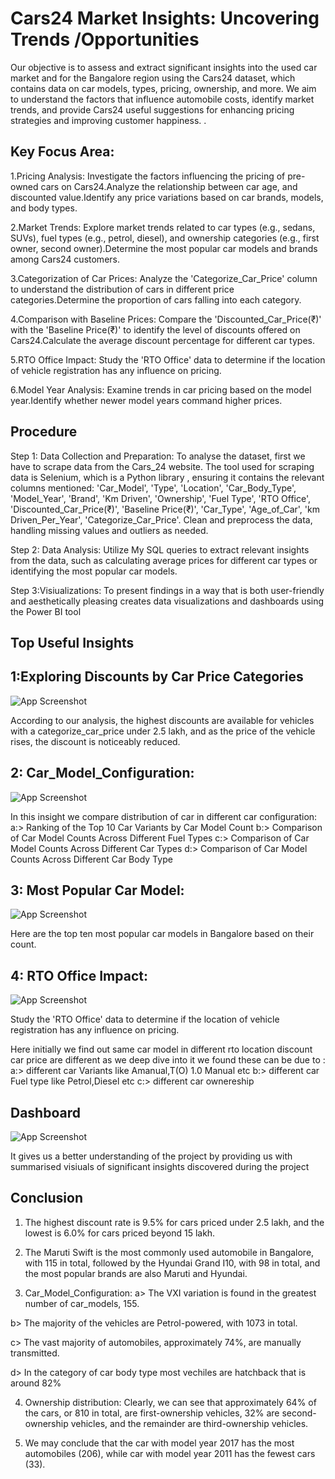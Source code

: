 
# Cars24 Market Insights: Uncovering Trends /Opportunities
Our objective is to assess and extract significant insights into the used car market and for the Bangalore region using the Cars24 dataset, which contains data on car models, types, pricing, ownership, and more. We aim to understand the factors that influence automobile costs, identify market trends, and provide Cars24 useful suggestions for enhancing pricing strategies and improving customer happiness.
.

 ## Key Focus Area:
1.Pricing Analysis: Investigate the factors influencing the pricing of pre-owned cars on Cars24.Analyze the relationship between car age,  and discounted value.Identify any price variations based on car brands, models, and body types.


2.Market Trends: Explore market trends related to car types (e.g., sedans, SUVs), fuel types (e.g., petrol, diesel), and ownership categories (e.g., first owner, second owner).Determine the most popular car models and brands among Cars24 customers.

3.Categorization of Car Prices: Analyze the 'Categorize_Car_Price' column to understand the distribution of cars in different price categories.Determine the proportion of cars falling into each category.

4.Comparison with Baseline Prices: Compare the 'Discounted_Car_Price(₹)' with the 'Baseline Price(₹)' to identify the level of discounts offered on Cars24.Calculate the average discount percentage for different car types.

5.RTO Office Impact: Study the 'RTO Office' data to determine if the location of vehicle registration has any influence on pricing.

6.Model Year Analysis: Examine trends in car pricing based on the model year.Identify whether newer model years command higher prices.

## Procedure

Step 1: Data Collection and Preparation: 
 To analyse the dataset, first we have to scrape data from the Cars_24 website. The tool used for scraping data is Selenium, which is a Python library , ensuring it contains the relevant columns  mentioned: 'Car_Model', 'Type', 'Location', 'Car_Body_Type', 'Model_Year', 'Brand', 'Km Driven', 'Ownership', 'Fuel Type', 'RTO Office', 'Discounted_Car_Price(₹)', 'Baseline Price(₹)', 'Car_Type', 'Age_of_Car', 'km Driven_Per_Year', 'Categorize_Car_Price'.
Clean and preprocess the data, handling missing values and outliers as needed.

Step 2: Data Analysis: Utilize My SQL queries to extract relevant insights from the data, such as calculating average prices for different car types or identifying the most popular car models.

Step 3:Visiualizations: To present  findings in a way that is both user-friendly and aesthetically pleasing creates data visualizations and dashboards using the Power BI tool















## Top Useful Insights

## 1:Exploring Discounts by Car Price Categories

![App Screenshot](https://github.com/RahulB711/Cars24-Market-Insights-Uncovering-Trends-Opportunities/blob/main/Cars_24/Screenshot/Discount.png?raw=true)

According to our analysis, the highest discounts are available for vehicles with a categorize_car_price under 2.5 lakh, and as the price of the vehicle rises, the discount is noticeably reduced.

## 2: Car_Model_Configuration:

![App Screenshot](https://github.com/RahulB711/Cars24-Market-Insights-Uncovering-Trends-Opportunities/blob/main/Cars_24/Screenshot/Configuration.png?raw=true)

In this insight we compare distribution of car in different car configuration:
a:> Ranking of the Top 10 Car Variants by Car Model Count
b:> Comparison of Car Model Counts Across Different Fuel Types
c:> Comparison of Car Model Counts Across Different Car Types
d:> Comparison of Car Model Counts Across Different Car Body Type

## 3: Most Popular Car Model:

![App Screenshot](https://github.com/RahulB711/Cars24-Market-Insights-Uncovering-Trends-Opportunities/blob/main/Cars_24/Screenshot/Most%20popular%20car%20model.png?raw=true)

Here are the top ten most popular car models in Bangalore based on their count.

## 4: RTO Office Impact:

![App Screenshot](https://github.com/RahulB711/Cars24-Market-Insights-Uncovering-Trends-Opportunities/blob/main/Cars_24/Screenshot/RTO.png?raw=true)

Study the 'RTO Office' data to determine if the location of vehicle registration has any influence on pricing.

Here initially we find out same car model in different rto location discount car price are different as we deep dive into it we found these can be due to :
a:> different car Variants like Amanual,T(O) 1.0 Manual etc
b:> different car Fuel type like Petrol,Diesel etc
c:> different car ownereship

## Dashboard

![App Screenshot](https://github.com/RahulB711/Cars24-Market-Insights-Uncovering-Trends-Opportunities/blob/main/Cars_24/dashboard_image/Screenshot%202023-09-24%20212937.png?raw=true)

It gives us a better understanding of the project by providing us with summarised visiuals of significant insights discovered during the project

## Conclusion
1. The highest discount rate is 9.5% for cars priced under 2.5 lakh, and the lowest is 6.0% for cars priced beyond 15 lakh.
 
2. The Maruti Swift is the most commonly used automobile in Bangalore, with 115 in total, followed by the Hyundai Grand I10, with 98 in total, and the most popular brands are also Maruti and Hyundai.

3. Car_Model_Configuration:
a> The VXI variation is found in the greatest number of car_models, 155.

b> The majority of the vehicles are Petrol-powered, with 1073 in total.

c> The vast majority of automobiles, approximately 74%, are manually transmitted.

d> In the category of car body type most vechiles are hatchback that is around 82%

4. Ownership distribution: 
Clearly, we can see that approximately 64% of the cars, or 810 in total, are first-ownership vehicles, 32% are second-ownership vehicles, and the remainder are third-ownership vehicles.

5. We may conclude that the car with model year 2017 has the most automobiles (206), while car with  model year 2011 has the fewest cars (33).

